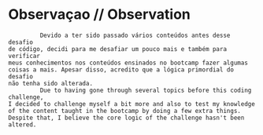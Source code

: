 
# Observaçao // Observation

	

	
	         Devido a ter sido passado vários conteúdos antes desse desafio
    de código, decidi para me desafiar um pouco mais e também para verificar
    meus conhecimentos nos conteúdos ensinados no bootcamp fazer algumas
    coisas a mais. Apesar disso, acredito que a lógica primordial do desafio
    não tenha sido alterada.
	         Due to having gone through several topics before this coding challenge,
    I decided to challenge myself a bit more and also to test my knowledge
    of the content taught in the bootcamp by doing a few extra things.
    Despite that, I believe the core logic of the challenge hasn't been
    altered.
